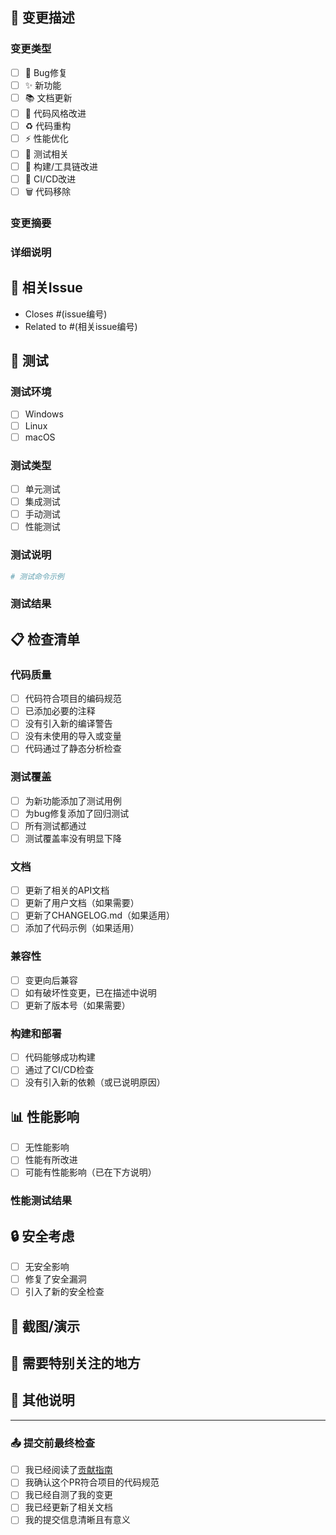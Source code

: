 ## 📝 变更描述

### 变更类型
<!-- 请勾选适用的选项 -->
- [ ] 🐛 Bug修复
- [ ] ✨ 新功能
- [ ] 📚 文档更新
- [ ] 🎨 代码风格改进
- [ ] ♻️ 代码重构
- [ ] ⚡ 性能优化
- [ ] 🧪 测试相关
- [ ] 🔧 构建/工具链改进
- [ ] 🚀 CI/CD改进
- [ ] 🗑️ 代码移除

### 变更摘要
<!-- 简洁描述这次PR的主要变更 -->


### 详细说明
<!-- 详细描述变更的内容和原因 -->


## 🔗 相关Issue
<!-- 如果这个PR解决了某个issue，请在此关联 -->
- Closes #(issue编号)
- Related to #(相关issue编号)

## 🧪 测试

### 测试环境
- [ ] Windows
- [ ] Linux
- [ ] macOS

### 测试类型
- [ ] 单元测试
- [ ] 集成测试
- [ ] 手动测试
- [ ] 性能测试

### 测试说明
<!-- 描述如何测试这些变更 -->
```bash
# 测试命令示例
```

### 测试结果
<!-- 描述测试结果，可以包含截图 -->


## 📋 检查清单

### 代码质量
- [ ] 代码符合项目的编码规范
- [ ] 已添加必要的注释
- [ ] 没有引入新的编译警告
- [ ] 没有未使用的导入或变量
- [ ] 代码通过了静态分析检查

### 测试覆盖
- [ ] 为新功能添加了测试用例
- [ ] 为bug修复添加了回归测试
- [ ] 所有测试都通过
- [ ] 测试覆盖率没有明显下降

### 文档
- [ ] 更新了相关的API文档
- [ ] 更新了用户文档（如果需要）
- [ ] 更新了CHANGELOG.md（如果适用）
- [ ] 添加了代码示例（如果适用）

### 兼容性
- [ ] 变更向后兼容
- [ ] 如有破坏性变更，已在描述中说明
- [ ] 更新了版本号（如果需要）

### 构建和部署
- [ ] 代码能够成功构建
- [ ] 通过了CI/CD检查
- [ ] 没有引入新的依赖（或已说明原因）

## 📊 性能影响
<!-- 如果这个PR可能影响性能，请描述 -->
- [ ] 无性能影响
- [ ] 性能有所改进
- [ ] 可能有性能影响（已在下方说明）

### 性能测试结果
<!-- 如果进行了性能测试，请提供结果 -->


## 🔒 安全考虑
<!-- 如果这个PR涉及安全相关的变更 -->
- [ ] 无安全影响
- [ ] 修复了安全漏洞
- [ ] 引入了新的安全检查

## 📸 截图/演示
<!-- 如果有UI变更或新功能演示，请提供截图或GIF -->


## 🤔 需要特别关注的地方
<!-- 标记需要reviewer特别关注的代码部分 -->


## 📝 其他说明
<!-- 任何其他需要说明的信息 -->


---

### 📤 提交前最终检查
- [ ] 我已经阅读了[贡献指南](../documents/CONTRIBUTING-CN.md)
- [ ] 我确认这个PR符合项目的代码规范
- [ ] 我已经自测了我的变更
- [ ] 我已经更新了相关文档
- [ ] 我的提交信息清晰且有意义

<!-- 
感谢您的贡献！🎉
提交PR后，请耐心等待维护者的review。
如果有任何问题，我们会在评论中与您讨论。
-->
